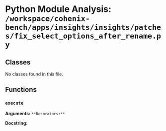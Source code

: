# Python Module Analysis: `/workspace/cohenix-bench/apps/insights/insights/patches/fix_select_options_after_rename.py`

## Classes

No classes found in this file.


## Functions

### `execute`
**Arguments:** ``
**Decorators:** ``

**Docstring:**
```

```

